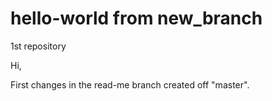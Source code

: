 # hello-world from new_branch
1st repository


Hi,

First changes in the read-me branch created off "master".
